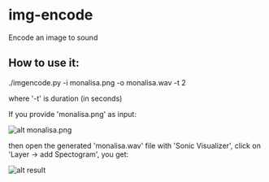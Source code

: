 img-encode
==========

Encode an image to sound

## How to use it:

./imgencode.py -i monalisa.png -o monalisa.wav -t 2

where '-t' is duration (in seconds)

If you provide 'monalisa.png' as input:

![alt monalisa.png](https://github.com/alexadam/img-encode/blob/master/monalisa.png?raw=true "monalisa.png")

then open the generated 'monalisa.wav' file with 'Sonic Visualizer', click on 'Layer -> add Spectogram', you get:

![alt result](https://github.com/alexadam/img-encode/blob/master/result.png?raw=true "result.png")
